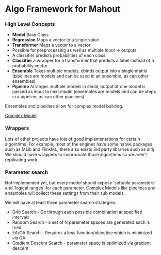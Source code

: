 # Algo Framework for Mahout

### High Level Concepts

- **Model** Base Class
- **Regression** Maps a vector to a single value
- **Transformer** Maps a vector to a vector
 - Possible for preprocessing as well as multiple input -> outputs
 - A classifier predicts probabilities of each class
- **Classifier** a wrapper for a transformer that predicts a label instead of a probability vector
- **Ensemble** Takes multiple models, cbinds output into a single matrix (pipelines are models and can be used in an ensemble, as can other ensembles)
- **Pipeline** Arranges multiple models in serial, output of one model is passed as input to next model (ensembles are models and can be steps in a pipeline, as can other pipelines)

Ensembles and pipelines allow for complex model building.

[Complex Model](./src/main/resources/complex.jpg "Complex Model")

### Wrappers

Lots of other projects have lots of good implementations for certain algorithms. For example, most of the engines have some native packages such as MLib and FlinkML, there also exists 3rd party libraries such as dl4j.  We should have wrappers to incorporate those algorithms so we aren't replicating work.

### Parameter search

Not implemented yet, but every model should expose 'settable parameters' and 'logical ranges' for each parameter.  Complex Models like pipelines and ensembles will collect these settings from their sub models.

We will have at least three parameter search strategies:
- Grid Search - Go through each possible combination at specified intervals
- Random Search - a set of N parameter spaces are generated each is tried
- EA/GA Search - Requires a loss function/objective which is minimized via GA
- Gradient Descent Search - parameter space is optimized via gradient descent
